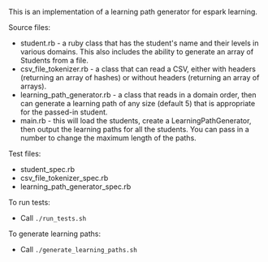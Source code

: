 This is an implementation of a learning path generator for espark learning.

Source files:
- student.rb - a ruby class that has the student's name and their levels in various domains. This also includes the ability to generate an array of Students from a file.
- csv_file_tokenizer.rb - a class that can read a CSV, either with headers (returning an array of hashes) or without headers (returning an array of arrays).
- learning_path_generator.rb - a class that reads in a domain order, then can generate a learning path of any size (default 5) that is appropriate for the passed-in student.
- main.rb - this will load the students, create a LearningPathGenerator, then output the learning paths for all the students. You can pass in a number to change the maximum length of the paths.

Test files:
- student_spec.rb
- csv_file_tokenizer_spec.rb
- learning_path_generator_spec.rb

To run tests:
- Call `./run_tests.sh`

To generate learning paths:
- Call `./generate_learning_paths.sh`
